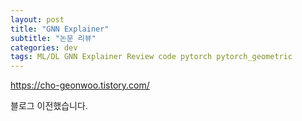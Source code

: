 ```yaml
---
layout: post
title: "GNN Explainer"
subtitle: "논문 리뷰"
categories: dev
tags: ML/DL GNN Explainer Review code pytorch pytorch_geometric
---
```


https://cho-geonwoo.tistory.com/

블로그 이전했습니다.
